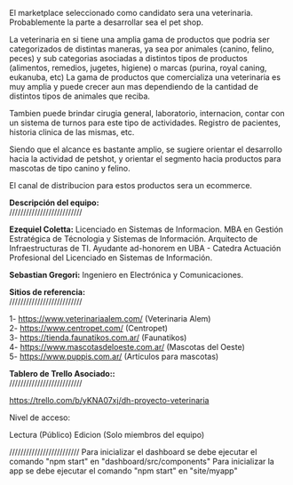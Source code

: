 El marketplace seleccionado como candidato sera una veterinaria. Probablemente la parte a desarrollar sea el pet shop.

La veterinaria en si tiene una amplia gama de productos que podria ser categorizados de distintas maneras, ya sea por animales (canino, felino, peces) y sub categorias asociadas a distintos tipos de productos (alimentos, remedios, jugetes, higiene) o marcas (purina, royal caning, eukanuba, etc)
La gama de productos que comercializa una veterinaria es muy amplia y puede crecer aun mas dependiendo de la cantidad de distintos tipos de animales que reciba.

Tambien puede brindar cirugia general, laboratorio, internacion, contar con un sistema de turnos para este tipo de actividades. Registro de pacientes, historia clinica de las mismas, etc.

Siendo que el alcance es bastante amplio, se sugiere orientar el desarrollo hacia la actividad de petshot, y orientar el segmento hacia productos para mascotas de tipo canino y felino. 

El canal de distribucion para estos productos sera un ecommerce.

<b>Descripción del equipo:</b><br>
//////////////////////////


<b>Ezequiel Coletta:</b> Licenciado en Sistemas de Informacion. MBA en Gestión Estratégica de Técnologia y Sistemas de Información. Arquitecto de Infraestructuras de TI. Ayudante ad-honorem en UBA - Catedra Actuación Profesional del Licenciado en Sistemas de Información.

<b>Sebastian Gregori:</b> Ingeniero en Electrónica y Comunicaciones.


<b>Sitios de referencia:</b><br>
//////////////////////////

1- https://www.veterinariaalem.com/ (Veterinaria Alem) <br>
2- https://www.centropet.com/ (Centropet) <br>
3- https://tienda.faunatikos.com.ar/ (Faunatikos) <br>
4- https://www.mascotasdeloeste.com.ar/ (Mascotas del Oeste) <br>
5- https://www.puppis.com.ar/ (Artículos para mascotas) <br>

<b>Tablero de Trello Asociado::</b><br>
//////////////////////////

https://trello.com/b/yKNA07xj/dh-proyecto-veterinaria

Nivel de acceso: 

Lectura (Público) 
Edicion (Solo miembros del equipo) 

/////////////////////////
Para inicializar el dashboard se debe ejecutar el comando "npm start" en "dashboard/src/components"
Para inicializar la app se debe ejecutar el comando "npm start" en "site/myapp"


